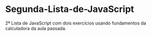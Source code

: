 # Segunda-Lista-de-JavaScript
2ª Lista de JavaScript com dois exercícios usando fundamentos da calculadora da aula passada.